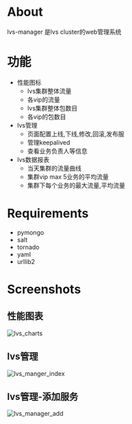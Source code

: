 # About
lvs-manager 是lvs cluster的web管理系统

# 功能
* 性能图标
   * lvs集群整体流量
   * 各vip的流量
   * lvs集群整体包数目
   * 各vip的包数目
* lvs管理
   * 页面配置上线,下线,修改,回滚,发布服
   * 管理keepalived
   * 查看业务负责人等信息
* lvs数据报表
   * 当天集群的流量曲线
   * 集群vip max 5业务的平均流量
   * 集群下每个业务的最大流量,平均流量

# Requirements
* pymongo
* salt
* tornado
* yaml
* urllib2

# Screenshots
## 性能图表
![lvs_charts](https://github.com/lxcong/lvs-manager/blob/master/screenshots/lvs_charts.png?raw=true)

## lvs管理
![lvs_manger_index](https://github.com/lxcong/lvs-manager/blob/master/screenshots/lvs_manager_index.png?raw=true)

## lvs管理-添加服务
![lvs_manager_add](https://github.com/lxcong/lvs-manager/blob/master/screenshots/lvs_manager_add.png?raw=true)
